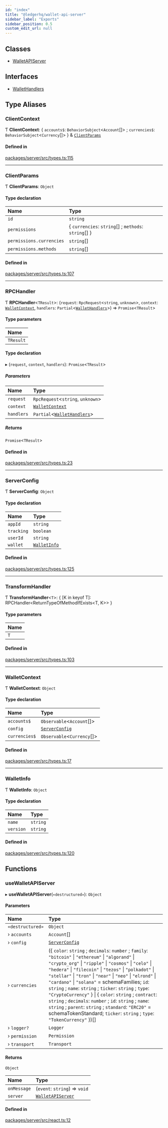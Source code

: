 ```yaml
---
id: "index"
title: "@ledgerhq/wallet-api-server"
sidebar_label: "Exports"
sidebar_position: 0.5
custom_edit_url: null
---
```


## Classes

- [WalletAPIServer](classes/WalletAPIServer.md)

## Interfaces

- [WalletHandlers](interfaces/WalletHandlers.md)

## Type Aliases

### ClientContext

Ƭ **ClientContext**: { `accounts$`: `BehaviorSubject`<`Account`[]\> ; `currencies$`: `BehaviorSubject`<`Currency`[]\>  } & [`ClientParams`](#clientparams)

#### Defined in

[packages/server/src/types.ts:115](https://github.com/LedgerHQ/wallet-api/blob/main/packages/server/src/types.ts#L115)

___

### ClientParams

Ƭ **ClientParams**: `Object`

#### Type declaration

| Name | Type |
| :------ | :------ |
| `id` | `string` |
| `permissions` | { `currencies`: `string`[] ; `methods`: `string`[]  } |
| `permissions.currencies` | `string`[] |
| `permissions.methods` | `string`[] |

#### Defined in

[packages/server/src/types.ts:107](https://github.com/LedgerHQ/wallet-api/blob/main/packages/server/src/types.ts#L107)

___

### RPCHandler

Ƭ **RPCHandler**<`TResult`\>: (`request`: `RpcRequest`<`string`, `unknown`\>, `context`: [`WalletContext`](#walletcontext), `handlers`: `Partial`<[`WalletHandlers`](interfaces/WalletHandlers.md)\>) => `Promise`<`TResult`\>

#### Type parameters

| Name |
| :------ |
| `TResult` |

#### Type declaration

▸ (`request`, `context`, `handlers`): `Promise`<`TResult`\>

##### Parameters

| Name | Type |
| :------ | :------ |
| `request` | `RpcRequest`<`string`, `unknown`\> |
| `context` | [`WalletContext`](#walletcontext) |
| `handlers` | `Partial`<[`WalletHandlers`](interfaces/WalletHandlers.md)\> |

##### Returns

`Promise`<`TResult`\>

#### Defined in

[packages/server/src/types.ts:23](https://github.com/LedgerHQ/wallet-api/blob/main/packages/server/src/types.ts#L23)

___

### ServerConfig

Ƭ **ServerConfig**: `Object`

#### Type declaration

| Name | Type |
| :------ | :------ |
| `appId` | `string` |
| `tracking` | `boolean` |
| `userId` | `string` |
| `wallet` | [`WalletInfo`](#walletinfo) |

#### Defined in

[packages/server/src/types.ts:125](https://github.com/LedgerHQ/wallet-api/blob/main/packages/server/src/types.ts#L125)

___

### TransformHandler

Ƭ **TransformHandler**<`T`\>: { [K in keyof T]: RPCHandler<ReturnTypeOfMethodIfExists<T, K\>\> }

#### Type parameters

| Name |
| :------ |
| `T` |

#### Defined in

[packages/server/src/types.ts:103](https://github.com/LedgerHQ/wallet-api/blob/main/packages/server/src/types.ts#L103)

___

### WalletContext

Ƭ **WalletContext**: `Object`

#### Type declaration

| Name | Type |
| :------ | :------ |
| `accounts$` | `Observable`<`Account`[]\> |
| `config` | [`ServerConfig`](#serverconfig) |
| `currencies$` | `Observable`<`Currency`[]\> |

#### Defined in

[packages/server/src/types.ts:17](https://github.com/LedgerHQ/wallet-api/blob/main/packages/server/src/types.ts#L17)

___

### WalletInfo

Ƭ **WalletInfo**: `Object`

#### Type declaration

| Name | Type |
| :------ | :------ |
| `name` | `string` |
| `version` | `string` |

#### Defined in

[packages/server/src/types.ts:120](https://github.com/LedgerHQ/wallet-api/blob/main/packages/server/src/types.ts#L120)

## Functions

### useWalletAPIServer

▸ **useWalletAPIServer**(`«destructured»`): `Object`

#### Parameters

| Name | Type |
| :------ | :------ |
| `«destructured»` | `Object` |
| › `accounts` | `Account`[] |
| › `config` | [`ServerConfig`](#serverconfig) |
| › `currencies` | ({ `color`: `string` ; `decimals`: `number` ; `family`: ``"bitcoin"`` \| ``"ethereum"`` \| ``"algorand"`` \| ``"crypto_org"`` \| ``"ripple"`` \| ``"cosmos"`` \| ``"celo"`` \| ``"hedera"`` \| ``"filecoin"`` \| ``"tezos"`` \| ``"polkadot"`` \| ``"stellar"`` \| ``"tron"`` \| ``"near"`` \| ``"neo"`` \| ``"elrond"`` \| ``"cardano"`` \| ``"solana"`` = schemaFamilies; `id`: `string` ; `name`: `string` ; `ticker`: `string` ; `type`: ``"CryptoCurrency"``  } \| { `color`: `string` ; `contract`: `string` ; `decimals`: `number` ; `id`: `string` ; `name`: `string` ; `parent`: `string` ; `standard`: ``"ERC20"`` = schemaTokenStandard; `ticker`: `string` ; `type`: ``"TokenCurrency"``  })[] |
| › `logger?` | `Logger` |
| › `permission` | `Permission` |
| › `transport` | `Transport` |

#### Returns

`Object`

| Name | Type |
| :------ | :------ |
| `onMessage` | (`event`: `string`) => `void` |
| `server` | [`WalletAPIServer`](classes/WalletAPIServer.md) |

#### Defined in

[packages/server/src/react.ts:12](https://github.com/LedgerHQ/wallet-api/blob/main/packages/server/src/react.ts#L12)
